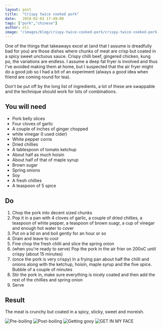 ```yaml
---
layout: post
title:  "Crispy twice cooked pork"
date:   2018-02-03 17:49:00
tags: ["pork","chinese"]
author: oli
image: "/images/blog/crispy-twice-cooked-pork/crispy-twice-cooked-pork-03.jpg"
---
```


One of the things that takeaways excel at (and that I assume is dreadfully bad for you) are those dishes where chunks of meat are crisp but coated in a spicy sweet unctuous sauce.  Crispy chilli beef, gingered chicken, kung po, the variations are endless.  I assume a deep fat fryer is involved and thus I've avoided making them at home, but I suspected that the air fryer might do a good job so I had a bit of an experiment (always a good idea when friend are coming round for tea).

Don't be put off by the long list of ingredients, a lot of these are swappable and the technique should work for lots of combinations.

## You will need


* Pork belly slices
* Four cloves of garlic
* A couple of inches of ginger chopped
* white vinegar (I used cider)
* White pepper corns
* Dried chillies
* A tablespoon of tomato ketchup
* About half as much hoisin
* About half of that of maple syrup
* Brown sugar
* Spring onions
* Soy
* A fresh chillies
* A teaspoon of 5 spice

## Do

1. Chop the pork into decent sized chunks
2. Pop it in a pan with 4 cloves of garlic, a couple of dried  chillies, a teaspoon of white pepper, a teaspoon of brown suagr, a cup of vinegar and enough hot water to cover
3. Put on a lid on and boil gently for an hour or so
4. Drain and leave to cool
5. Fine chop the fresh chilli and slice the spring onion
6. (when you're ready to serve) Pop the pork in the air frier on 200oC until crispy (about 15 minutes)
7. (once the pork is very crispy) In a frying pan about half the chilli and onions along with the ketchup, hoisin, maple syrup and the five spice.  Bubble of a couple of minutes
8. Stir the pork in, make sure everything is nicely coated and then add the rest of the chillies and spring onion
9. Serve


## Result

The meat is crunchy but coated in a spicy, sticky, sweet and moreish.

![Pre-boiling](/images/blog/crispy-twice-cooked-pork/crispy-twice-cooked-pork-00.jpg)
![Post-boiling](/images/blog/crispy-twice-cooked-pork/crispy-twice-cooked-pork-01.jpg)
![Getting gooy](/images/blog/crispy-twice-cooked-pork/crispy-twice-cooked-pork-02.jpg)
![GET IN MY FACE](/images/blog/crispy-twice-cooked-pork/crispy-twice-cooked-pork-03.jpg)

